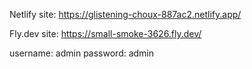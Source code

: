Netlify site: https://glistening-choux-887ac2.netlify.app/

Fly.dev site: https://small-smoke-3626.fly.dev/

username: admin
password: admin
